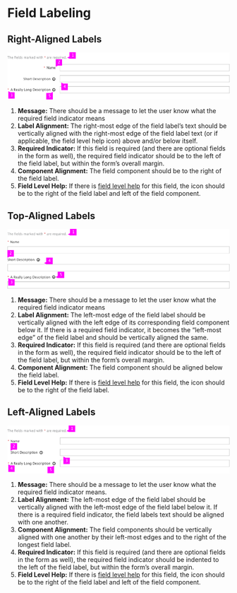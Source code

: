# Field Labeling


## Right-Aligned Labels

![right-aligned labels call out](img/right-aligned-labels-callout.png)

1. **Message:** There should be a message to let the user know what the required field indicator means
1. **Label Alignment:** The right-most edge of the field label’s text should be vertically aligned with the right-most edge of the field label text (or if applicable, the field level help icon) above and/or below itself.
1. **Required Indicator:** If this field is required (and there are optional fields in the form as well), the required field indicator should be to the left of the field label, but within the form’s overall margin.
1. **Component Alignment:** The field component should be to the right of the field label.
1. **Field Level Help:** If there is [field level help](http://www.patternfly.org/pattern-library/forms-and-controls/help-on-forms/) for this field, the icon should be to the right of the field label and left of the field component.

## Top-Aligned Labels

![top-aligned labels call out](img/top-aligned-labels-callout.png)

1. **Message:** There should be a message to let the user know what the required field indicator means
1. **Label Alignment:** The left-most edge of the field label should be vertically aligned with the left edge of its corresponding field component below it.  If there is a required field indicator, it becomes the “left-most edge” of the field label and should be vertically aligned the same.
1. **Required Indicator:** If this field is required (and there are optional fields in the form as well), the required field indicator should be to the left of the field label, but within the form’s overall margin.
1. **Component Alignment:** The field component should be aligned below the field label.
1. **Field Level Help:** If there is [field level help](http://www.patternfly.org/pattern-library/forms-and-controls/help-on-forms/) for this field, the icon should be to the right of the field label.

## Left-Aligned Labels

![left-aligned labels call out](img/left-aligned-labels-callout.png)

1. **Message:** There should be a message to let the user know what the required field indicator means.
1. **Label Alignment:** The left-most edge of the field label should be vertically aligned with the left-most edge of the field label below it.  If there is a required field indicator, the field labels text should be aligned with one another.
1. **Component Alignment:** The field components should be vertically aligned with one another by their left-most edges and to the right of the longest field label.
1. **Required Indicator:** If this field is required (and there are optional fields in the form as well), the required field indicator should be indented to the left of the field label, but within the form’s overall margin.
1. **Field Level Help:** If there is [field level help](http://www.patternfly.org/pattern-library/forms-and-controls/help-on-forms/) for this field, the icon should be to the right of the field label and left of the field component.

